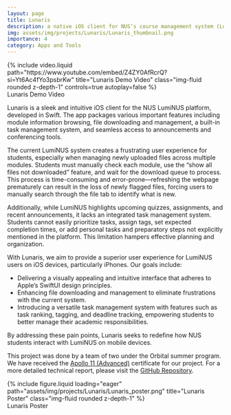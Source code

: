 ```yaml
---
layout: page
title: Lunaris
description: a native iOS client for NUS’s course management system (LumiNUS)
img: assets/img/projects/Lunaris/Lunaris_thumbnail.png
importance: 4
category: Apps and Tools
---
```


<div class="row">
    <div class="col-sm mt-3 mt-md-0">
        {% include video.liquid path="https://www.youtube.com/embed/Z4ZY0AfRcrQ?si=Yt6Ac4fYo3psbrKw" title="Lunaris Demo Video" class="img-fluid rounded z-depth-1" controls=true autoplay=false %}
    </div>
</div>
<div class="caption">
    Lunaris Demo Video
</div>

Lunaris is a sleek and intuitive iOS client for the NUS LumiNUS platform, developed in Swift. The app packages various important features including module information browsing, file downloading and management, a built-in task management system, and seamless access to announcements and conferencing tools.

The current LumiNUS system creates a frustrating user experience for students, especially when managing newly uploaded files across multiple modules. Students must manually check each module, use the “show all files not downloaded” feature, and wait for the download queue to process. This process is time-consuming and error-prone—refreshing the webpage prematurely can result in the loss of newly flagged files, forcing users to manually search through the file tab to identify what is new.

Additionally, while LumiNUS highlights upcoming quizzes, assignments, and recent announcements, it lacks an integrated task management system. Students cannot easily prioritize tasks, assign tags, set expected completion times, or add personal tasks and preparatory steps not explicitly mentioned in the platform. This limitation hampers effective planning and organization.

With Lunaris, we aim to provide a superior user experience for LumiNUS users on iOS devices, particularly iPhones. Our goals include:

- Delivering a visually appealing and intuitive interface that adheres to Apple’s SwiftUI design principles.
- Enhancing file downloading and management to eliminate frustrations with the current system.
- Introducing a versatile task management system with features such as task ranking, tagging, and deadline tracking, empowering students to better manage their academic responsibilities.

By addressing these pain points, Lunaris seeks to redefine how NUS students interact with LumiNUS on mobile devices.

This project was done by a team of two under the Orbital summer program. We have received the [Apollo 11 (Advanced)](https://credentials.nus.edu.sg/b6866bf5-01e9-42f1-b272-fa66a3805bcf) certificate for our project. For a more detailed technical report, please visit the [GitHub Repository](https://github.com/T-Fang/Lunaris).

<div class="row">
    <div class="col-sm mt-3 mt-md-0">
        {% include figure.liquid loading="eager" path="assets/img/projects/Lunaris/Lunaris_poster.png" title="Lunaris Poster" class="img-fluid rounded z-depth-1" %}
    </div>
</div>
<div class="caption">
    Lunaris Poster
</div>
